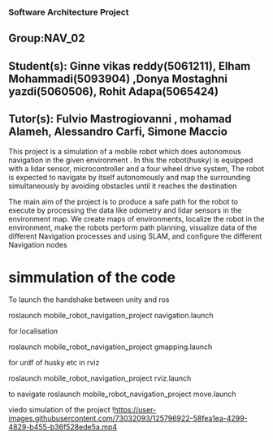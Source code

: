 ### Software Architecture Project

## Group:NAV_02

## Student(s): Ginne vikas reddy(5061211), Elham Mohammadi(5093904) ,Donya Mostaghni yazdi(5060506), Rohit Adapa(5065424)

## Tutor(s): Fulvio Mastrogiovanni , mohamad Alameh, Alessandro Carfi, Simone Maccio


This project is a simulation of a mobile robot which does autonomous navigation in the given environment . In this the robot(husky) is equipped with a lidar sensor, microcontroller and a four wheel drive system, The robot is expected to navigate by itself autonomously and map the surrounding simultaneously by avoiding obstacles until it reaches the destination

The main aim of the project is to produce a safe path for the robot to execute by processing the data like odometry and lidar sensors in the environment map. We create maps of environments, localize the robot in the environment, make the robots perform path planning, visualize data of the different Navigation processes and using SLAM, and configure the different Navigation nodes



















# simmulation of the code

To launch the handshake between unity and ros

roslaunch mobile_robot_navigation_project navigation.launch

for localisation 

roslaunch mobile_robot_navigation_project gmapping.launch

for urdf of husky etc in rviz

roslaunch mobile_robot_navigation_project rviz.launch


to navigate
roslaunch mobile_robot_navigation_project move.launch


viedo simulation of the project
!https://user-images.githubusercontent.com/73032093/125796922-58fea1ea-4299-4829-b455-b36f528ede5a.mp4

